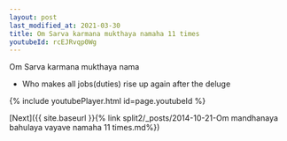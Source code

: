 ```yaml
---
layout: post
last_modified_at: 2021-03-30
title: Om Sarva karmana mukthaya namaha 11 times
youtubeId: rcEJRvqp0Wg
---
```

 
 
Om Sarva karmana mukthaya nama 
 
 -  Who makes all jobs(duties) rise up again after the deluge 
 
  
 
  
 
 
 
 
 
 


{% include youtubePlayer.html id=page.youtubeId %}
 
[Next]({{ site.baseurl }}{% link  split2/_posts/2014-10-21-Om mandhanaya bahulaya vayave namaha 11 times.md%})
 
